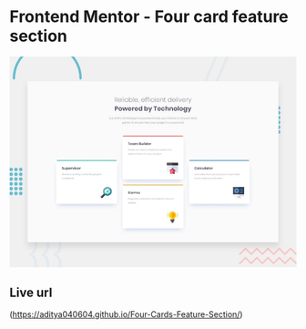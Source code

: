# Frontend Mentor - Four card feature section

![Design preview for the Four card feature section coding challenge](./design/desktop-preview.jpg)

## Live url
(https://aditya040604.github.io/Four-Cards-Feature-Section/)
